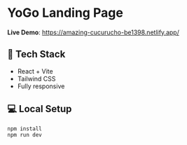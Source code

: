 # YoGo Landing Page  
**Live Demo**: https://amazing-cucurucho-be1398.netlify.app/  

## 🚀 Tech Stack  
- React + Vite  
- Tailwind CSS  
- Fully responsive  

## 💻 Local Setup  
```bash
npm install
npm run dev
